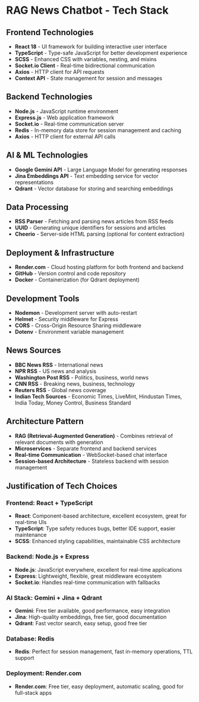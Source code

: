 # RAG News Chatbot - Tech Stack

## Frontend Technologies
- **React 18** - UI framework for building interactive user interface
- **TypeScript** - Type-safe JavaScript for better development experience
- **SCSS** - Enhanced CSS with variables, nesting, and mixins
- **Socket.io Client** - Real-time bidirectional communication
- **Axios** - HTTP client for API requests
- **Context API** - State management for session and messages

## Backend Technologies
- **Node.js** - JavaScript runtime environment
- **Express.js** - Web application framework
- **Socket.io** - Real-time communication server
- **Redis** - In-memory data store for session management and caching
- **Axios** - HTTP client for external API calls

## AI & ML Technologies
- **Google Gemini API** - Large Language Model for generating responses
- **Jina Embeddings API** - Text embedding service for vector representations
- **Qdrant** - Vector database for storing and searching embeddings

## Data Processing
- **RSS Parser** - Fetching and parsing news articles from RSS feeds
- **UUID** - Generating unique identifiers for sessions and articles
- **Cheerio** - Server-side HTML parsing (optional for content extraction)

## Deployment & Infrastructure
- **Render.com** - Cloud hosting platform for both frontend and backend
- **GitHub** - Version control and code repository
- **Docker** - Containerization (for Qdrant deployment)

## Development Tools
- **Nodemon** - Development server with auto-restart
- **Helmet** - Security middleware for Express
- **CORS** - Cross-Origin Resource Sharing middleware
- **Dotenv** - Environment variable management

## News Sources
- **BBC News RSS** - International news
- **NPR RSS** - US news and analysis
- **Washington Post RSS** - Politics, business, world news
- **CNN RSS** - Breaking news, business, technology
- **Reuters RSS** - Global news coverage
- **Indian Tech Sources** - Economic Times, LiveMint, Hindustan Times, India Today, Money Control, Business Standard

## Architecture Pattern
- **RAG (Retrieval-Augmented Generation)** - Combines retrieval of relevant documents with generation
- **Microservices** - Separate frontend and backend services
- **Real-time Communication** - WebSocket-based chat interface
- **Session-based Architecture** - Stateless backend with session management

## Justification of Tech Choices

### Frontend: React + TypeScript
- **React**: Component-based architecture, excellent ecosystem, great for real-time UIs
- **TypeScript**: Type safety reduces bugs, better IDE support, easier maintenance
- **SCSS**: Enhanced styling capabilities, maintainable CSS architecture

### Backend: Node.js + Express
- **Node.js**: JavaScript everywhere, excellent for real-time applications
- **Express**: Lightweight, flexible, great middleware ecosystem
- **Socket.io**: Handles real-time communication with fallbacks

### AI Stack: Gemini + Jina + Qdrant
- **Gemini**: Free tier available, good performance, easy integration
- **Jina**: High-quality embeddings, free tier, good documentation
- **Qdrant**: Fast vector search, easy setup, good free tier

### Database: Redis
- **Redis**: Perfect for session management, fast in-memory operations, TTL support

### Deployment: Render.com
- **Render.com**: Free tier, easy deployment, automatic scaling, good for full-stack apps
